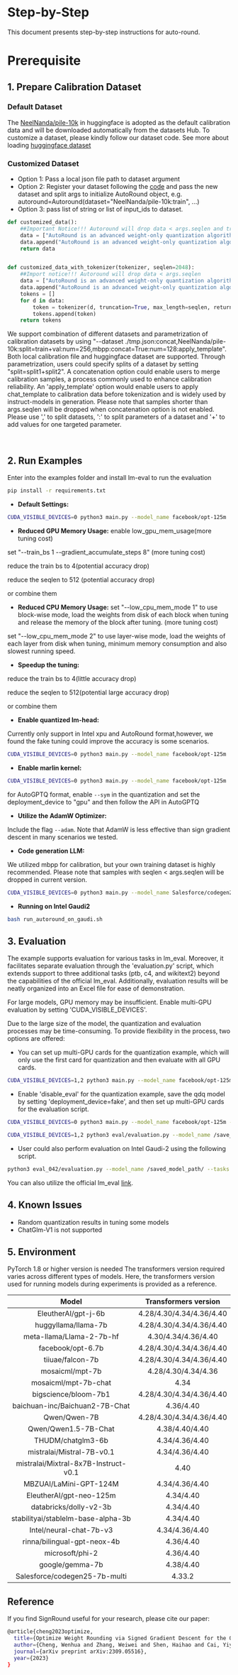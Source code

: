 Step-by-Step
============

This document presents step-by-step instructions for auto-round.

# Prerequisite


## 1. Prepare Calibration Dataset

### Default Dataset
The [NeelNanda/pile-10k](https://huggingface.co/datasets/NeelNanda/pile-10k) in huggingface is adopted as the default calibration data and  will be downloaded automatically from the datasets Hub. To customize a dataset, please kindly follow our dataset code.
See more about loading [huggingface dataset](https://huggingface.co/docs/datasets/main/en/quickstart)

### Customized Dataset
- Option 1: Pass a local json file path to dataset argument
- Option 2: Register your dataset following the [code](../../auto_round/calib_dataset.py) and pass the new dataset and split args to initialize AutoRound object, e.g. autoround=Autoround(dataset="NeelNanda/pile-10k:train", ...)
- Option 3: pass list of string or list of input_ids to dataset.
~~~python
def customized_data():
    ##Important Notice!!! Autoround will drop data < args.seqlen and truncate data to args.seqlen
    data = ["AutoRound is an advanced weight-only quantization algorithm for low-bits LLM inference" * 240]
    data.append("AutoRound is an advanced weight-only quantization algorithm for low-bits LLM inference")
    return data


def customized_data_with_tokenizer(tokenizer, seqlen=2048):
    ##Import notice!!! Autoround will drop data < args.seqlen
    data = ["AutoRound is an advanced weight-only quantization algorithm for low-bits LLM inference" * 240]
    data.append("AutoRound is an advanced weight-only quantization algorithm for low-bits LLM inference")
    tokens = []
    for d in data:
        token = tokenizer(d, truncation=True, max_length=seqlen, return_tensors="pt").data
        tokens.append(token)
    return tokens
~~~

We support combination of different datasets and parametrization of calibration datasets by using "--dataset ./tmp.json:concat,NeelNanda/pile-10k:split=train+val:num=256,mbpp:concat=True:num=128:apply_template". Both local calibration file and huggingface dataset are supported. Through parametrization, users could specify splits of a dataset by setting "split=split1+split2". A concatenation option could enable users to merge calibration samples, a process commonly used to enhance calibration reliability. An 'apply_template' option would enable users to apply chat_template to calibration data before tokenization and is widely used by instruct-models in generation. Please note that samples shorter than args.seqlen will be dropped when concatenation option is not enabled.
Please use ',' to split datasets, ':' to split parameters of a dataset and '+' to add values for one targeted parameter. 


<br />

## 2. Run Examples
Enter into the examples folder and install lm-eval to run the evaluation
```bash
pip install -r requirements.txt
```

- **Default Settings:**
```bash
CUDA_VISIBLE_DEVICES=0 python3 main.py --model_name facebook/opt-125m  --bits 4 --group_size 128
```
- **Reduced GPU Memory Usage:**
enable low_gpu_mem_usage(more tuning cost)

set "--train_bs 1 --gradient_accumulate_steps 8" (more tuning cost)

reduce the train bs to 4(potential accuracy drop) 

reduce the seqlen to 512 (potential accuracy drop)

or combine them

- **Reduced CPU Memory Usage:**
set "--low_cpu_mem_mode 1" to use block-wise mode, load the weights from disk of each block when tuning and release the memory of the block after tuning. (more tuning cost)

set "--low_cpu_mem_mode 2" to use layer-wise mode, load the weights of each layer from disk when tuning, minimum memory consumption and also slowest running speed.


- **Speedup the tuning:**

reduce the train bs to 4(little accuracy drop) 

reduce the seqlen to 512(potential large accuracy drop)

or combine them

- **Enable quantized lm-head:**

Currently only support in Intel xpu and AutoRound format,however, we found the fake tuning could improve the accuracy is some scenarios. 
```bash
CUDA_VISIBLE_DEVICES=0 python3 main.py --model_name facebook/opt-125m  --bits 4 --group_size 128 --quant_lm_head 
```

- **Enable marlin kernel:**

```bash
CUDA_VISIBLE_DEVICES=0 python3 main.py --model_name facebook/opt-125m  --sym --bits 4 --group_size 128  --formats "auto_round:gptq:marlin"
```

for AutoGPTQ format, enable `--sym` in the quantization and set the deployment_device to "gpu" and then follow the API in AutoGPTQ

- **Utilize the AdamW Optimizer:**

Include the flag `--adam`. Note that AdamW is less effective than sign gradient descent in many scenarios we tested.


- **Code generation LLM:**

We utilized mbpp for calibration, but your own training dataset is highly recommended. Please note that samples with seqlen < args.seqlen will be dropped in current version.
```bash
CUDA_VISIBLE_DEVICES=0 python3 main.py --model_name Salesforce/codegen25-7b-multi --bits 4 --group_size 128 --dataset "mbpp" --seqlen 128 "
```
- **Running on Intel Gaudi2**
```bash
bash run_autoround_on_gaudi.sh 
```



## 3. Evaluation
The example supports evaluation for various tasks in lm_eval. Moreover, it facilitates separate evaluation through the 'evaluation.py' script, which extends support to three additional tasks (ptb, c4, and wikitext2) beyond the capabilities of the official lm_eval. Additionally, evaluation results will be neatly organized into an Excel file for ease of demonstration.

For large models, GPU memory may be insufficient. Enable multi-GPU evaluation by setting 'CUDA_VISIBLE_DEVICES'.

Due to the large size of the model, the quantization and evaluation processes may be time-consuming. To provide flexibility in the process, two options are offered:

- You can set up multi-GPU cards for the quantization example, which will only use the first card for quantization and then evaluate with all GPU cards.
```bash
CUDA_VISIBLE_DEVICES=1,2 python3 main.py --model_name facebook/opt-125m --amp --bits 4 --group_size -1 --deployment_device fake,cpu --output_dir /save_model_path/ 
```

- Enable 'disable_eval' for the quantization example, save the qdq model by setting 'deployment_device=fake', and then set up multi-GPU cards for the evaluation script.
```bash
CUDA_VISIBLE_DEVICES=0 python3 main.py --model_name facebook/opt-125m --amp --bits 4 --group_size -1 --disable_eval --deployment_device fake --output_dir /save_model_path/ 

CUDA_VISIBLE_DEVICES=1,2 python3 eval/evaluation.py --model_name /save_model_path/ --eval_bs 8 --tasks mmlu,lambada_openai,ptb --excel_path /result_excel/save_path/
```

- User could also perform evaluation on Intel Gaudi-2 using the following script.
```bash
python3 eval_042/evaluation.py --model_name /saved_model_path/ --tasks mmlu --device hpu
```

You can also utilize the official lm_eval [link](https://github.com/EleutherAI/lm-evaluation-harness/tree/main?tab=readme-ov-file#basic-usage).

## 4. Known Issues
* Random quantization results in tuning some models
* ChatGlm-V1 is not supported


## 5. Environment

PyTorch 1.8 or higher version is needed
The transformers version required varies across different types of models. Here, the transformers version used for running models during experiments is provided as a reference.

| Model | Transformers version |
|  :----: | :----: |
| EleutherAI/gpt-j-6b | 4.28/4.30/4.34/4.36/4.40 |
| huggyllama/llama-7b | 4.28/4.30/4.34/4.36/4.40 |
| meta-llama/Llama-2-7b-hf | 4.30/4.34/4.36/4.40 |
| facebook/opt-6.7b | 4.28/4.30/4.34/4.36/4.40 |
| tiiuae/falcon-7b | 4.28/4.30/4.34/4.36/4.40 |
| mosaicml/mpt-7b | 4.28/4.30/4.34/4.36 |
| mosaicml/mpt-7b-chat | 4.34 |
| bigscience/bloom-7b1 | 4.28/4.30/4.34/4.36/4.40 |
| baichuan-inc/Baichuan2-7B-Chat | 4.36/4.40 |
| Qwen/Qwen-7B | 4.28/4.30/4.34/4.36/4.40 |
| Qwen/Qwen1.5-7B-Chat | 4.38/4.40/4.40 |
| THUDM/chatglm3-6b | 4.34/4.36/4.40 |
| mistralai/Mistral-7B-v0.1 | 4.34/4.36/4.40 |
| mistralai/Mixtral-8x7B-Instruct-v0.1 | 4.40 |
| MBZUAI/LaMini-GPT-124M | 4.34/4.36/4.40 |
| EleutherAI/gpt-neo-125m | 4.34/4.40 |
| databricks/dolly-v2-3b | 4.34/4.40 |
| stabilityai/stablelm-base-alpha-3b | 4.34/4.40 |
| Intel/neural-chat-7b-v3 | 4.34/4.36/4.40 |
| rinna/bilingual-gpt-neox-4b | 4.36/4.40 |
| microsoft/phi-2 | 4.36/4.40 |
| google/gemma-7b | 4.38/4.40 |
| Salesforce/codegen25-7b-multi | 4.33.2 |





## Reference
If you find SignRound useful for your research, please cite our paper:
```bash
@article{cheng2023optimize,
  title={Optimize Weight Rounding via Signed Gradient Descent for the Quantization of LLMs},
  author={Cheng, Wenhua and Zhang, Weiwei and Shen, Haihao and Cai, Yiyang and He, Xin and Lv, Kaokao},
  journal={arXiv preprint arXiv:2309.05516},
  year={2023}
}
```









